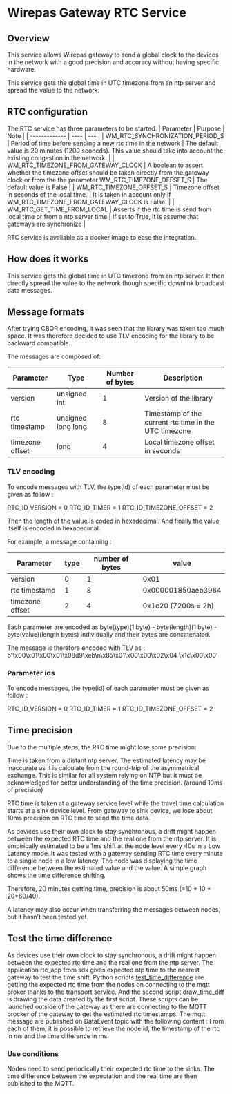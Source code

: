 # Wirepas Gateway RTC Service

## Overview
This service allows Wirepas gateway to send a global clock to the devices in the network with a good precision and accuracy without having specific hardware.

This service gets the global time in UTC timezone from an ntp server and spread the value to the network.


## RTC configuration
The RTC service has three parameters to be started.
| Parameter | Purpose | Note |
| ------------- | ----    | ---  |
| WM_RTC_SYNCHRONIZATION_PERIOD_S | Period of time before sending a new rtc time in the network | The default value is 20 minutes (1200 seoncds). This value should take into account the existing congestion in the network. |
| WM_RTC_TIMEZONE_FROM_GATEWAY_CLOCK | A boolean to assert whether the timezone offset should be taken directly from the gateway clock or from the the parameter WM_RTC_TIMEZONE_OFFSET_S | The default value is False |
| WM_RTC_TIMEZONE_OFFSET_S | Timezone offset in seconds of the local time. | It is taken in account only if WM_RTC_TIMEZONE_FROM_GATEWAY_CLOCK is False. |
| WM_RTC_GET_TIME_FROM_LOCAL | Asserts if the rtc time is send from local time or from a ntp server time | If set to True, it is assume that gateways are synchronize |

RTC service is available as a docker image to ease the integration.

## How does it works

This service gets the global time in UTC timezone from an ntp server. It then directly spread the value to the network though specific downlink broadcast data messages.


## Message formats

After trying CBOR encoding, it was seen that the library was taken too much space.
It was therefore decided to use TLV encoding for the library to be backward compatible.

The messages are composed of:

| Parameter | Type | Number of bytes | Description |
| ------------- | ----    | ---  | ---  |
| version | unsigned int | 1 | Version of the library |
| rtc timestamp | unsigned long long | 8 | Timestamp of the current rtc time in the UTC timezone |
| timezone offset | long | 4 | Local timezone offset in seconds |


### TLV encoding

To encode messages with TLV, the type(id) of each parameter must be given as follow :

RTC_ID_VERSION = 0
RTC_ID_TIMER = 1
RTC_ID_TIMEZONE_OFFSET = 2

Then the length of the value is coded in hexadecimal.
And finally the value itself is encoded in hexadecimal.

For example, a message containing :

| Parameter | type | number of bytes | value |
| ------------- | ----    | ---  | ---  |
| version | 0 | 1 | 0x01 |
| rtc timestamp | 1 | 8 | 0x000001850aeb3964 |
| timezone offset | 2 | 4 | 0x1c20 (7200s = 2h) |

Each parameter are encoded as byte(type)(1 byte) - byte(length)(1 byte) - byte(value)(length bytes) individually and their bytes are concatenated.

The message is therefore encoded with TLV as :
b'\x00\x01\x00\x01\x08d9\xeb\n\x85\x01\x00\x00\x02\x04 \x1c\x00\x00'


### Parameter ids

To encode messages, the type(id) of each parameter must be given as follow :

RTC_ID_VERSION = 0
RTC_ID_TIMER = 1
RTC_ID_TIMEZONE_OFFSET = 2


## Time precision

Due to the multiple steps, the RTC time might lose some precision:

Time is taken from a distant ntp server. The estimated latency may be inaccurate as it is calculate from the round-trip of the asymmetrical exchange. This is similar for all system relying on NTP but it must be acknowledged for better understanding of the time precision. (around 10ms of precision)

RTC time is taken at a gateway service level while the travel time calculation starts at a sink device level. From gateway to sink device, we lose about 10ms precision on RTC time to send the time data.

As devices use their own clock to stay synchronous,
a drift might happen between the expected RTC time and the real one from the ntp server.
It is empirically estimated to be a 1ms shift at the node level every 40s in a Low Latency mode. It was tested with a gateway sending RTC time every minute to a single node in a low latency. The node was displaying the time difference between the estimated value and the value. A simple graph shows the time difference shifting.

Therefore, 20 minutes getting time, precision is about 50ms (=10 + 10 + 20*60/40).

A latency may also occur when transferring the messages between nodes, but it hasn’t been tested yet.

## Test the time difference

As devices use their own clock to stay synchronous,
a drift might happen between the expected rtc time and the real one from the ntp server.
The application rtc_app from sdk gives expected ntp time to the nearest gateway to test the time shift. 
Python scripts [test_time_difference][test_time_difference] are getting the expected rtc time from the nodes
on connecting to the mqtt broker thanks to the transport service. 
And the second script [draw_time_diff][draw_time_diff] is drawing the data created by the first script.
These scripts can be launched outside of the gateway as there are connecting to the MQTT brocker of the gateway to get the estimated rtc timestamps.
The mqtt message are published on DataEvent topic with the following content :
From each of them, it is possible to retrieve the node id, the timestamp of the rtc in ms and the time difference in ms.

### Use conditions

Nodes need to send periodically their expected rtc time to the sinks.
The time difference between the expectation and the real time are then published to the MQTT. 


[test_time_difference]: https://github.com/wm-sdk/rtc_service/source/example_apps/rtc_app/backend_scripts/test_time_difference.py
[draw_time_diff]: https://github.com/wm-sdk/rtc_service/source/example_apps/rtc_app/backend_scripts/draw_time_diff.py
